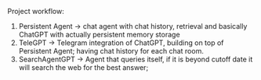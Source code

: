 Project workflow:

1. Persistent Agent -> chat agent with chat history, retrieval and basically ChatGPT with actually persistent memory storage
2. TeleGPT -> Telegram integration of ChatGPT, building on top of Persistent Agent; having chat history for each chat room.
3. SearchAgentGPT -> Agent that queries itself, if it is beyond cutoff date it will search the web for the best answer;


